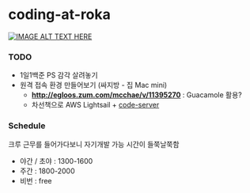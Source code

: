 # coding-at-roka

[![IMAGE ALT TEXT HERE](https://img.youtube.com/vi/ru0K8uYEZWw/0.jpg)](https://www.youtube.com/watch?v=ru0K8uYEZWw)

### TODO
- 1일1백준 PS 감각 살려놓기
- 원격 접속 환경 만들어보기 (싸지방 - 집 Mac mini)
  - **http://egloos.zum.com/mcchae/v/11395270** : Guacamole 활용?
  - 차선책으로 AWS Lightsail + [code-server](https://github.com/coder/code-server)

### Schedule
크루 근무를 들어가다보니 자기개발 가능 시간이 들쭉날쭉함
- 야간 / 초야 : 1300-1600
- 주간 : 1800-2000
- 비번 : free
